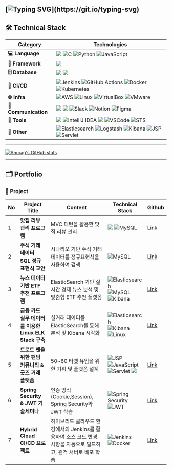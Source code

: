 ##  [![Typing SVG](https://readme-typing-svg.demolab.com?font=Fira+Code&pause=1000&width=435&lines=+Welcome+to+JaeHee-devspace!)](https://git.io/typing-svg)

## 🛠️ Technical Stack 


| **Category**       | **Technologies**                                                                                                                                         |
|--------------------|---------------------------------------------------------------------------------------------------------------------------------------------------------|
| **💻 Language**     | <img src="https://img.shields.io/badge/java-007396?style=for-the-badge&logo=OpenJDK&logoColor=white"> ![C](https://img.shields.io/badge/c-%2300599C.svg?style=for-the-badge&logo=c&logoColor=white) ![Python](https://img.shields.io/badge/python-3670A0?style=for-the-badge&logo=python&logoColor=ffdd54) ![JavaScript](https://img.shields.io/badge/javascript-%23323330.svg?style=for-the-badge&logo=javascript&logoColor=%23F7DF1E)|
| **🌱 Framework**    | <img src="https://img.shields.io/badge/spring%20boot-6DB33F?style=for-the-badge&logo=spring-boot&logoColor=white">                                                     |
| **🗄️ Database**     | <img src="https://img.shields.io/badge/oracle-F80000?style=for-the-badge&logo=oracle&logoColor=white"> <img src="https://img.shields.io/badge/mysql-4479A1?style=for-the-badge&logo=mysql&logoColor=white"> |
| **🚀 CI/CD**        | ![Jenkins](https://img.shields.io/badge/Jenkins-D24939?style=for-the-badge&logo=jenkins&logoColor=white) ![GitHub Actions](https://img.shields.io/badge/GitHub_Actions-2088FF?style=for-the-badge&logo=github-actions&logoColor=white) ![Docker](https://img.shields.io/badge/docker-%230db7ed.svg?style=for-the-badge&logo=docker&logoColor=white) ![Kubernetes](https://img.shields.io/badge/Kubernetes-326CE5?style=for-the-badge&logo=kubernetes&logoColor=white)|
| **🌐 Infra**        | ![AWS](https://img.shields.io/badge/AWS-232F3E?style=for-the-badge&logo=amazonaws&logoColor=white) ![Linux](https://img.shields.io/badge/Linux-FCC624?style=for-the-badge&logo=linux&logoColor=black) ![VirtualBox](https://img.shields.io/badge/VirtualBox-183A61?style=for-the-badge&logo=virtualbox&logoColor=white) ![VMware](https://img.shields.io/badge/VMware-607078?style=for-the-badge&logo=vmware&logoColor=white)|
| **💬 Communication**| <img src="https://img.shields.io/badge/github-181717?style=for-the-badge&logo=github&logoColor=white"> <img src="https://img.shields.io/badge/git-F05032?style=for-the-badge&logo=git&logoColor=white"> ![Slack](https://img.shields.io/badge/Slack-4A154B?style=for-the-badge&logo=slack&logoColor=white) ![Notion](https://img.shields.io/badge/Notion-%23000000.svg?style=for-the-badge&logo=notion&logoColor=white) ![Figma](https://img.shields.io/badge/Figma-F24E1E?style=for-the-badge&logo=figma&logoColor=white)|
| **🔧 Tools**        | <img src="https://img.shields.io/badge/eclipse-2C2255?style=for-the-badge&logo=eclipse&logoColor=white"> ![IntelliJ IDEA](https://img.shields.io/badge/IntelliJ_IDEA-000000?style=for-the-badge&logo=intellij-idea&logoColor=white) <img src="https://img.shields.io/badge/DBeaver-5C6BC0?style=for-the-badge&logo=DBeaver&logoColor=white"> ![VSCode](https://img.shields.io/badge/VSCode-007ACC?style=for-the-badge&logo=visualstudiocode&logoColor=white) ![STS](https://img.shields.io/badge/STS-6DB33F?style=for-the-badge&logo=spring&logoColor=white)|
| **🔧 Other**        | ![Elasticsearch](https://img.shields.io/badge/elasticsearch-%230377CC.svg?style=for-the-badge&logo=elasticsearch&logoColor=white) ![Logstash](https://img.shields.io/badge/Logstash-005571?style=for-the-badge&logo=elastic&logoColor=white) ![Kibana](https://img.shields.io/badge/Kibana-E8478B?style=for-the-badge&logo=kibana&logoColor=white)  ![JSP](https://img.shields.io/badge/JSP-007396?style=for-the-badge&logo=java&logoColor=white) ![Servlet](https://img.shields.io/badge/Servlet-007396?style=for-the-badge&logo=java&logoColor=white)||


---


[![Anurag's GitHub stats](https://github-readme-stats.vercel.app/api?username=JaeHee-devSpace)](https://github.com/anuraghazra/github-readme-stats)

---
## 🗂️ Portfolio  

### 📌 Project 
| No |           Project Title           | Content                                                                 | Technical Stack                                        | Github              |
|----|------------------------------------|-----------------------------------------------------------------------------------|-------------------------------------------------|-------------------------|
| 1  | **맛집 리뷰 관리 프로그램**         | MVC 패턴을 활용한 맛집 리뷰 관리                                                | <img src="https://img.shields.io/badge/java-007396?style=for-the-badge&logo=OpenJDK&logoColor=white"> ![MySQL](https://img.shields.io/badge/mysql-4479A1.svg?style=for-the-badge&logo=mysql&logoColor=white) | [Link](https://github.com/FISAFirstMeet/RestaurantReview) |
| 2  | **주식 거래 데이터 SQL 정규표현식 교안** | 시나리오 기반 주식 거래 데이터를 정규표현식을 사용하여 검색                        | ![MySQL](https://img.shields.io/badge/mysql-4479A1.svg?style=for-the-badge&logo=mysql&logoColor=white)                  | [Link](https://github.com/4Regexers/4Regexers) |
| 3  | **뉴스 데이터 기반 ETF 추천 프로그램** | ElasticSearch 기반 실시간 경제 뉴스 분석 및 맞춤형 ETF 추천 플랫폼          | ![Elasticsearch](https://img.shields.io/badge/elasticsearch-%230377CC.svg?style=for-the-badge&logo=elasticsearch&logoColor=white) ![MySQL](https://img.shields.io/badge/mysql-4479A1.svg?style=for-the-badge&logo=mysql&logoColor=white) ![Kibana](https://img.shields.io/badge/Kibana-E8478B?style=for-the-badge&logo=kibana&logoColor=white) | [Link](https://github.com/PersonIn8/PersonIn8) |
| 4  | **금융 카드 실무 데이터를 이용한 Linux ELK Stack 구축**           | 실거래 데이터를 ElasticSearch를 통해 분석 및 Kibana 시각화                     | ![Elasticsearch](https://img.shields.io/badge/elasticsearch-%230377CC.svg?style=for-the-badge&logo=elasticsearch&logoColor=white) ![Kibana](https://img.shields.io/badge/Kibana-E8478B?style=for-the-badge&logo=kibana&logoColor=white) ![Linux](https://img.shields.io/badge/Linux-FCC624?style=for-the-badge&logo=linux&logoColor=black) | [Link](https://github.com/PersonIn8/LinuxELK) |
| 5  | **트로트 팬을 위한 팬덤 커뮤니티 & 굿즈 거래 플랫폼**           | 50~60 타겟 유입을 위한 기획 및 플랫폼 설계                   | ![JSP](https://img.shields.io/badge/JSP-007396?style=for-the-badge&logo=JSP&logoColor=white)  ![JavaScript](https://img.shields.io/badge/javascript-%23323330.svg?style=for-the-badge&logo=javascript&logoColor=%23F7DF1E) ![Servlet](https://img.shields.io/badge/Servlet-007396?style=for-the-badge&logo=Servlet&logoColor=white) <img src="https://img.shields.io/badge/oracle-F80000?style=for-the-badge&logo=oracle&logoColor=white">| [Link](https://github.com/PersonIn8/Trot_Master) |
| 6  | **Spring Security & JWT 기술세미나**           | 인증 방식(Cookie,Session), Spring Security와 JWT 학습                 |![Spring Security](https://img.shields.io/badge/SpringSecurity-6DB33F?style=for-the-badge&logo=springsecurity&logoColor=white)  ![JWT](https://img.shields.io/badge/JWT-black?style=for-the-badge&logo=JSON%20web%20tokens) | [Link](https://github.com/PersonIn8/Tech_Seminar_01)|
| 7  | **Hybrid Cloud CI/CD 프로젝트**           | 하이브리드 클라우드 환경에서의 Jenkins를 활용하여 소스 코드 변경 사항을 자동으로 빌드하고, 원격 서버로 배포 학습          |![Jenkins](https://img.shields.io/badge/Jenkins-D24939?style=for-the-badge&logo=jenkins&logoColor=white) ![Docker](https://img.shields.io/badge/docker-%230db7ed.svg?style=for-the-badge&logo=docker&logoColor=white) | [Link](https://github.com/nanadino/nanaJenkins)|
					
					
